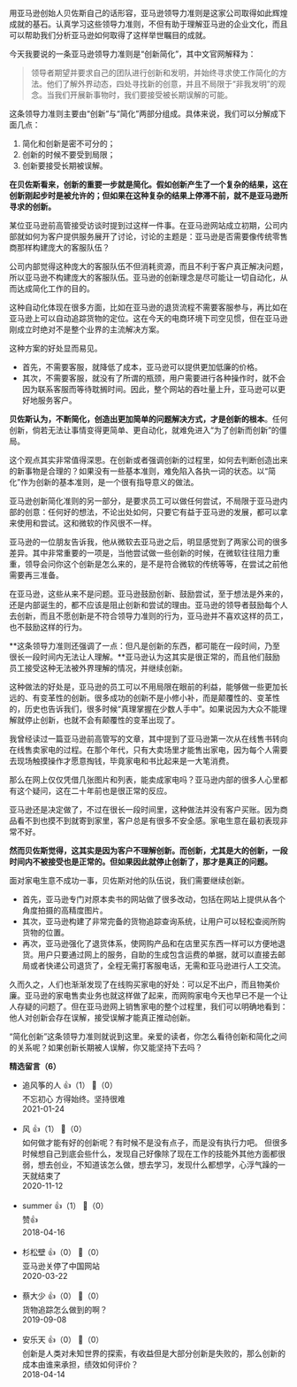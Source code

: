 用亚马逊创始人贝佐斯自己的话形容，亚马逊领导力准则是这家公司取得如此辉煌成就的基石。认真学习这些领导力准则，不但有助于理解亚马逊的企业文化，而且可以帮助我们分析亚马逊如何取得了这样举世瞩目的成就。

今天我要说的一条亚马逊领导力准则是“创新简化”，其中文官网解释为：

> 领导者期望并要求自己的团队进行创新和发明，并始终寻求使工作简化的方法。他们了解外界动态，四处寻找新的创意，并且不局限于“非我发明”的观念。当我们开展新事物时，我们要接受被长期误解的可能。

这条领导力准则主要由“创新”与“简化”两部分组成。具体来说，我们可以分解成下面几点：

1. 简化和创新是密不可分的；
2. 创新的时候不要受到局限；
3. 创新要接受长期被误解。

**在贝佐斯看来，创新的重要一步就是简化。假如创新产生了一个复杂的结果，这在创新刚起步时是被允许的；但如果在这种复杂的结果上停滞不前，就不是亚马逊所寻求的创新。**

某位亚马逊前高管接受访谈时提到过这样一件事。在亚马逊网站成立初期，公司内部就如何为客户提供服务展开了讨论，讨论的主题是：亚马逊是否需要像传统零售商那样构建庞大的客服队伍？

公司内部觉得这种庞大的客服队伍不但消耗资源，而且不利于客户真正解决问题，所以亚马逊不构建庞大的客服队伍。亚马逊的创新理念是尽可能让一切自动化，从而达成简化工作的目的。

这种自动化体现在很多方面，比如在亚马逊的退货流程不需要客服参与，再比如在亚马逊上可以自动追踪货物的定位。这在今天的电商环境下司空见惯，但在亚马逊刚成立时绝对不是整个业界的主流解决方案。

这种方案的好处显而易见。

- 首先，不需要客服，就降低了成本，亚马逊可以提供更加低廉的价格。
- 其次，不需要客服，就没有了所谓的瓶颈，用户需要进行各种操作时，就不会因为联系客服而等待耽搁时间。因此，整个网站的吞吐量上升，亚马逊可以更好地服务客户。

**贝佐斯认为，不断简化，创造出更加简单的问题解决方式，才是创新的根本**。任何创新，倘若无法让事情变得更简单、更自动化，就难免进入“为了创新而创新”的僵局。

这个观点其实非常值得深思。在创新或者强调创新的过程里，如何去判断创造出来的新事物是合理的？如果没有一些基本准则，难免陷入各执一词的状态。以“简化”作为创新的基本准则，是一个很有指导意义的做法。

亚马逊创新简化准则的另一部分，是要求员工可以做任何尝试，不局限于亚马逊内部的创意：任何好的想法，不论出处如何，只要它有益于亚马逊的发展，都可以拿来使用和尝试。这和微软的作风很不一样。

亚马逊的一位朋友告诉我，他从微软去亚马逊之后，明显感觉到了两家公司的很多差异。其中非常重要的一项是，当他尝试做一些创新的时候，在微软往往阻力重重，领导会问你这个创新是怎么来的，是不是符合微软的传统等等，在尝试之前他需要再三准备。

在亚马逊，这些从来不是问题。亚马逊鼓励创新、鼓励尝试，至于想法是外来的，还是内部诞生的，都不应该是阻止创新和尝试的理由。亚马逊的领导者鼓励每个人去创新，而且不愿创新是不符合领导力准则的行为，亚马逊并不喜欢这样的员工，也不鼓励这样的行为。

**这条领导力准则还强调了一点：但凡是创新的东西，都可能在一段时间，乃至很长一段时间内无法让人理解。**亚马逊认为这其实是很正常的，而且他们鼓励员工接受这种无法被外界理解的情况，并继续创新。

这种做法的好处是，亚马逊的员工可以不用局限在眼前的利益，能够做一些更加长远的、有变革性的创新。很多成功的创新不是小修小补，而是颠覆性的、变革性的，历史也告诉我们，很多时候“真理掌握在少数人手中”。如果说因为大众不能理解就停止创新，也就不会有颠覆性的变革出现了。

我曾经读过一篇亚马逊前高管写的文章，其中提到了亚马逊第一次从在线售书转向在线售卖家电的过程。在那个年代，只有大卖场里才能售出家电，因为每个人需要去现场触摸操作才愿意掏钱，毕竟家电和书比起来是一大笔消费。

那么在网上仅仅凭借几张图片和列表，能卖成家电吗？亚马逊内部的很多人心里都有这个疑问，这在二十年前也是很正常的反应。

亚马逊还是决定做了，不过在很长一段时间里，这种做法并没有客户买账。因为商品看不到也摸不到就寄到家里，客户总是有很多不安全感。家电生意在最初表现非常不好。

**然而贝佐斯觉得，这其实是因为客户不理解创新。而创新，尤其是大的创新，一段时间内不被接受也是正常的。但如果因此就停止创新了，那才是真正的问题。**

面对家电生意不成功一事，贝佐斯对他的队伍说，我们需要继续创新。

- 首先，亚马逊专门对原本卖书的网站做了很多改动，包括在网站上提供从各个角度拍摄的高精度图片。
- 其次，亚马逊构建了非常完备的货物追踪查询系统，让用户可以轻松查阅所购货物的位置。
- 再次，亚马逊强化了退货体系，使网购产品和在店里买东西一样可以方便地退货。用户只要通过网上的服务，自助的生成包含运费的单据，就可以直接去邮局或者快递公司退货了，全程无需打客服电话，无需和亚马逊进行人工交流。

久而久之，人们也渐渐发现了在线购买家电的好处：可以足不出户，而且物美价廉。亚马逊的家电售卖业务也就这样做了起来，而网购家电今天也早已不是一个让人存疑的问题了。但在亚马逊网上销售家电的整个过程里，我们可以明确地看到：他人对创新会存在误解，接受误解才能真正推动创新。

“简化创新”这条领导力准则就说到这里。亲爱的读者，你怎么看待创新和简化之间的关系呢？如果创新长期被人误解，你又能坚持下去吗？
<div><strong>精选留言（6）</strong></div><ul>
<li><span>追风筝的人</span> 👍（1） 💬（0）<div>不忘初心  方得始终。坚持很难</div>2021-01-24</li><br/><li><span>风</span> 👍（1） 💬（0）<div>如何做才能有好的创新呢？有时候不是没有点子，而是没有执行力吧。
但很多时候想自己到底会些什么，发现自己好像除了现在工作的技能外其他方面都很弱，想去创业，不知道该怎么做，想去学习，发现什么都想学，心浮气躁的一天就结束了</div>2020-11-12</li><br/><li><span>summer</span> 👍（1） 💬（0）<div>赞👍</div>2018-04-16</li><br/><li><span>杉松壁</span> 👍（0） 💬（0）<div>亚马逊关停了中国网站</div>2020-03-22</li><br/><li><span>蔡大少</span> 👍（0） 💬（0）<div>货物追踪怎么做到的啊？</div>2019-09-08</li><br/><li><span>安乐天</span> 👍（0） 💬（0）<div>创新是人类对未知世界的探索，有收益但是大部分创新是失败的，那么创新的成本由谁来承担，绩效如何评价？</div>2018-04-14</li><br/>
</ul>